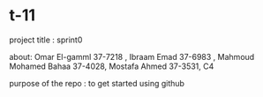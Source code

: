# t-11

project title : sprint0

about: 
Omar El-gamml 37-7218 , 
Ibraam Emad 37-6983 ,
Mahmoud Mohamed Bahaa 37-4028,
Mostafa Ahmed 37-3531,
C4

purpose of the repo : to get started using github

